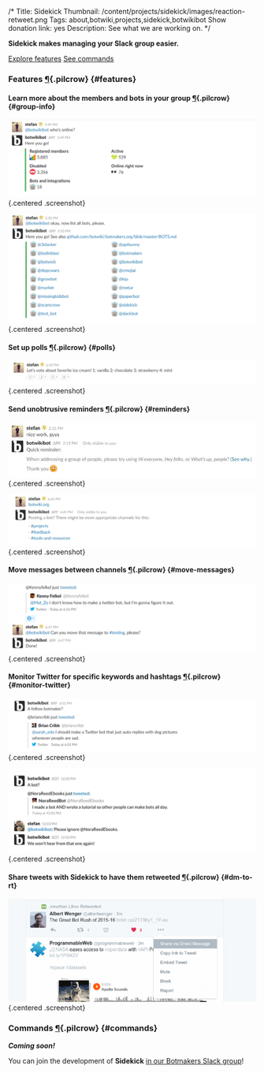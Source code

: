 /*
Title: Sidekick
Thumbnail: /content/projects/sidekick/images/reaction-retweet.png
Tags: about,botwiki,projects,sidekick,botwikibot
Show donation link: yes
Description: See what we are working on.
*/

**Sidekick makes managing your Slack group easier.**

<a class="btn" href="#features">Explore features</a> <a class="btn" href="#commands">See commands</a>


### Features [¶](#features){.pilcrow} {#features}

#### Learn more about the members and bots in your group [¶](#group-info){.pilcrow} {#group-info}

![Learn more about your group](/content/projects/sidekick/images/group-info.png) {.centered .screenshot}



![Learn more about bots and integrations in your group](/content/projects/sidekick/images/group-info-bots.png) {.centered .screenshot}


#### Set up polls [¶](#polls){.pilcrow} {#polls}


![Poll](/content/projects/sidekick/images/polls.png) {.centered .screenshot}

#### Send unobtrusive reminders [¶](#reminders){.pilcrow} {#reminders}

![Code of conduct reminder](/content/projects/sidekick/images/hey-guys.jpg) {.centered .screenshot}

![Sharing links reminder](/content/projects/sidekick/images/sharing-links.png) {.centered .screenshot}

#### Move messages between channels [¶](#move-messages){.pilcrow} {#move-messages}


![Move messages](/content/projects/sidekick/images/move-message.png) {.centered .screenshot}



#### Monitor Twitter for specific keywords and hashtags [¶](#monitor-twitter){.pilcrow} {#monitor-twitter}

![Monitor Twitter for interesting tweets](/content/projects/sidekick/images/monitor-twitter.png) {.centered .screenshot}

![Ignore users](/content/projects/sidekick/images/ignore.png) {.centered .screenshot}


#### Share tweets with Sidekick to have them retweeted [¶](#dm-to-rt){.pilcrow} {#dm-to-rt}

![Share to retweet](/content/projects/sidekick/images/share-to-retweet.png) {.centered .screenshot}



### Commands [¶](#commands){.pilcrow} {#commands}

***Coming soon!***

<!--
#### All members [¶](#commands-all){.pilcrow} {#commands-all}

#### Admins [¶](#commands-admins){.pilcrow} {#commands-admins}

<div class="row" markdown="1" style="max-width: 960px">
| Command       | Effect |
|---------------|--------|
| right-aligned | $1600  |
| centered      |   $12  |
| are neat      |    $1  |
</div>
-->
You can join the development of **Sidekick** [in our Botmakers Slack group](https://botmakers.org/)!